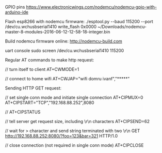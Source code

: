 GPIO pins
https://www.electronicwings.com/nodemcu/nodemcu-gpio-with-arduino-ide

Flash esp8266 with nodemcu firmware:
./esptool.py --baud 115200 --port /dev/cu.wchusbserial1410 write_flash 0x0000 ~/Downloads/nodemcu-master-8-modules-2016-06-12-12-58-18-integer.bin

Build nodemcu firmware online:
http://nodemcu-build.com

uart console
sudo screen /dev/cu.wchusbserial1410 115200

Regular AT commands to make http request:

// turn itself to client
AT+CWMODE=1

// connect to home wifi
AT+CWJAP="wifi domru ivanf","*****"

Sending HTTP GET request:

// set single conn mode and initiate single connection
AT+CIPMUX=0
AT+CIPSTART="TCP","192.168.88.252",8080

//
AT+CIPSTATUS

// tell server get request size, including \r\n characters
AT+CIPSEND=62

// wait for > character and send string terminated with two \r\n
GET http://192.168.88.252:8080/?foo=123&bar=321 HTTP/1.0

// close connection (not required in single conn mode)
AT+CIPCLOSE

